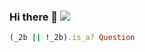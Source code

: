 ### Hi there 👋 <a title="" target="_blank" href="https://github.com/DeathKing/DeathKing"><img src="https://hits.b3log.org/qiuyq6477/qiuyq6477.svg"></a>

```ruby
(_2b || !_2b).is_a? Question

```





<!--
**DeathKing/DeathKing** is a ✨ _special_ ✨ repository because its `README.md` (this file) appears on your GitHub profile.

Here are some ideas to get you started:

- 🔭 I’m currently working on ...
- 🌱 I’m currently learning ...
- 👯 I’m looking to collaborate on ...
- 🤔 I’m looking for help with ...
- 💬 Ask me about ...
- 📫 How to reach me: ...
- 😄 Pronouns: ...
- ⚡ Fun fact: ...
-->